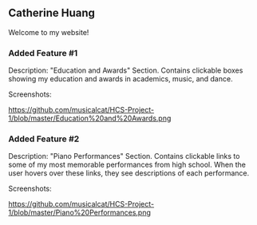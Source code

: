 ## Catherine Huang

Welcome to my website!

### Added Feature #1

Description: "Education and Awards" Section. Contains clickable boxes showing my education and awards in academics, music, and dance.

Screenshots:

https://github.com/musicalcat/HCS-Project-1/blob/master/Education%20and%20Awards.png

### Added Feature #2

Description: "Piano Performances" Section. Contains clickable links to some of my most memorable performances from high school. When the user hovers over these links, they see descriptions of each performance. 

Screenshots:

https://github.com/musicalcat/HCS-Project-1/blob/master/Piano%20Performances.png
